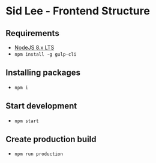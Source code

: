 # Sid Lee - Frontend Structure

## Requirements
- [NodeJS 8.x LTS](https://nodejs.org/en/)
- `npm install -g gulp-cli`

## Installing packages
- `npm i`

## Start development
- `npm start`
    
## Create production build
- `npm run production`
